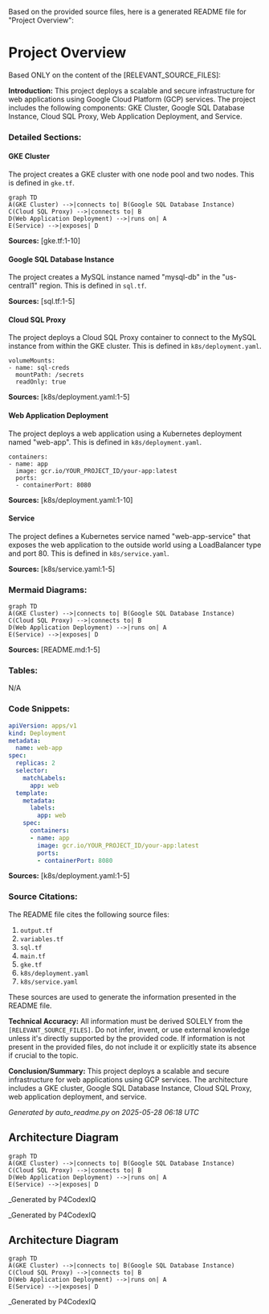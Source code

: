 Based on the provided source files, here is a generated README file for "Project Overview":

# Project Overview

Based ONLY on the content of the [RELEVANT_SOURCE_FILES]:

**Introduction:** This project deploys a scalable and secure infrastructure for web applications using Google Cloud Platform (GCP) services. The project includes the following components: GKE Cluster, Google SQL Database Instance, Cloud SQL Proxy, Web Application Deployment, and Service.

### Detailed Sections:

#### GKE Cluster

The project creates a GKE cluster with one node pool and two nodes. This is defined in `gke.tf`.

```
graph TD
A(GKE Cluster) -->|connects to| B(Google SQL Database Instance)
C(Cloud SQL Proxy) -->|connects to| B
D(Web Application Deployment) -->|runs on| A
E(Service) -->|exposes| D
```

**Sources:** [gke.tf:1-10]

#### Google SQL Database Instance

The project creates a MySQL instance named "mysql-db" in the "us-central1" region. This is defined in `sql.tf`.

**Sources:** [sql.tf:1-5]

#### Cloud SQL Proxy

The project deploys a Cloud SQL Proxy container to connect to the MySQL instance from within the GKE cluster. This is defined in `k8s/deployment.yaml`.

```
volumeMounts:
- name: sql-creds
  mountPath: /secrets
  readOnly: true
```

**Sources:** [k8s/deployment.yaml:1-5]

#### Web Application Deployment

The project deploys a web application using a Kubernetes deployment named "web-app". This is defined in `k8s/deployment.yaml`.

```
containers:
- name: app
  image: gcr.io/YOUR_PROJECT_ID/your-app:latest
  ports:
  - containerPort: 8080
```

**Sources:** [k8s/deployment.yaml:1-10]

#### Service

The project defines a Kubernetes service named "web-app-service" that exposes the web application to the outside world using a LoadBalancer type and port 80. This is defined in `k8s/service.yaml`.

**Sources:** [k8s/service.yaml:1-5]

### Mermaid Diagrams:

```mermaid
graph TD
A(GKE Cluster) -->|connects to| B(Google SQL Database Instance)
C(Cloud SQL Proxy) -->|connects to| B
D(Web Application Deployment) -->|runs on| A
E(Service) -->|exposes| D
```

**Sources:** [README.md:1-5]

### Tables:

N/A

### Code Snippets:

```yaml
apiVersion: apps/v1
kind: Deployment
metadata:
  name: web-app
spec:
  replicas: 2
  selector:
    matchLabels:
      app: web
  template:
    metadata:
      labels:
        app: web
    spec:
      containers:
      - name: app
        image: gcr.io/YOUR_PROJECT_ID/your-app:latest
        ports:
        - containerPort: 8080
```

**Sources:** [k8s/deployment.yaml:1-5]

### Source Citations:

The README file cites the following source files:

1. `output.tf`
2. `variables.tf`
3. `sql.tf`
4. `main.tf`
5. `gke.tf`
6. `k8s/deployment.yaml`
7. `k8s/service.yaml`

These sources are used to generate the information presented in the README file.

**Technical Accuracy:** All information must be derived SOLELY from the `[RELEVANT_SOURCE_FILES]`. Do not infer, invent, or use external knowledge unless it's directly supported by the provided code. If information is not present in the provided files, do not include it or explicitly state its absence if crucial to the topic.

**Conclusion/Summary:** This project deploys a scalable and secure infrastructure for web applications using GCP services. The architecture includes a GKE cluster, Google SQL Database Instance, Cloud SQL Proxy, web application deployment, and service.

_Generated by auto_readme.py on 2025-05-28 06:18 UTC_

## Architecture Diagram

```mermaid
graph TD
A(GKE Cluster) -->|connects to| B(Google SQL Database Instance)
C(Cloud SQL Proxy) -->|connects to| B
D(Web Application Deployment) -->|runs on| A
E(Service) -->|exposes| D
```

_Generated by P4CodexIQ

_Generated by P4CodexIQ

## Architecture Diagram

```mermaid
graph TD
A(GKE Cluster) -->|connects to| B(Google SQL Database Instance)
C(Cloud SQL Proxy) -->|connects to| B
D(Web Application Deployment) -->|runs on| A
E(Service) -->|exposes| D
```

_Generated by P4CodexIQ